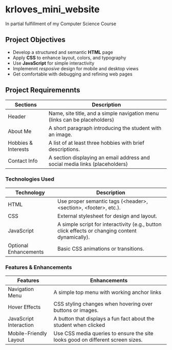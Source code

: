 # krloves_mini_website
In partial fulfillment of my Computer Science Course

## Project Objectives
- Develop a structured and semantic **HTML** page
- Apply **CSS** to enhance layout, colors, and typography
- Use **JavaScript** for simple interactivity
- Implemennt *resposive* design for mobile and desktop views
- Get comfortable with debugging and refining web pages

## Project Requiremennts
|Sections|Description|
|--------|-----------|
|Header|Name, site title, and a simple navigation menu (links can be placeholders)|
|About Me| A short paragraph introducing the student with an image.|
|Hobbies & Interests|A list of at least three hobbies with brief descriptions.|
|Contact Info| A section displaying an email address and social media links (placeholders)|

### Technologies Used
|Technology|Description|
|----------|-----------|
|HTML|Use proper semantic tags (&lt;header&gt;, &lt;section&gt;, &lt;footer&gt;, etc.).|
|CSS|External stylesheet for design and layout.|
|JavaScript|A simple script for interactivity (e.g., button click effects or changing content dynamically).|
|Optional Enhancements| Basic CSS animations or transitions.|

### Features & Enhancements
|Features|Enhancements|
|--------|------------|
|Navigation Menu|A simple top menu with working anchor links|
|Hover Effects|CSS styling changes when hovering over buttons or images.|
|JavaScript Interaction|A button that displays a fun fact about the student when clicked|
|Mobile-Friendly Layout|Use CSS media queries to ensure the site looks good on different screen sizes.|
